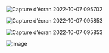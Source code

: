 ![Capture d’écran 2022-10-07 095702](https://user-images.githubusercontent.com/89982670/194506969-61154411-ce35-4977-abb1-0ce4e54ee60f.jpg)

![Capture d’écran 2022-10-07 095853](https://user-images.githubusercontent.com/89982670/194506901-b5811af6-a889-4ac6-b28e-22be67b8156d.jpg)

![Capture d’écran 2022-10-07 095853](https://user-images.githubusercontent.com/89982670/194506833-b3a762a3-034b-4e0b-9d5a-49fd0b5ab3fb.jpg)

![image](https://user-images.githubusercontent.com/89982670/194506712-939c27d8-7b4d-4931-b667-490a16711174.png)

